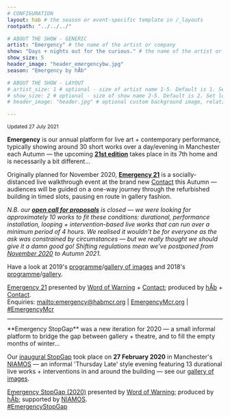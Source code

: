 ```yaml
---
# CONFIGURATION
layout: hab # the season or event-specific template in /_layouts
rootpath: "../../../"

# ABOUT THE SHOW - GENERIC
artist: "Emergency" # the name of the artist or company
show: "Days + nights out for the curious." # the name of the artist or company
show_size: 5
header_image: "header_emergencybw.jpg"   
season: "Emergency by hÅb" 

# ABOUT THE SHOW - LAYOUT
# artist_size: 1 # optional - size of artist name 1-5. Default is 1. Set longer names to lower values
# show_size: 2 # optional - size of show name 2-5. Default is 2. Set longer names to lower values
# header_image: "header.jpg" # optional custom background image, relative to current page

---
```

<small>Updated 27 July 2021</small>        
        
**Emergency** is our annual platform for live art + contemporary performance, typically showing around 30 short works over a day/evening in Manchester each Autumn — the upcoming **[21st edition](/current/2021-emergency)** takes place in its 7th home and is necessarily a bit different…        
        
Originally planned for November 2020, **[Emergency 21](/current/2021-emergency)** is a socially-distanced live walkthrough event at the brand new <a href="http://contactmcr.com" target="_blank">Contact</a> this Autumn — audiences will be guided on a one-way journey through the refurbished building in timed slots, pausing en route in gallery fashion.        
        
*N.B. our <a href="http://emergencymcr.posthaven.com" target="_blank">**open call for proposals**</a> is closed — we were looking for approximately 10 works to fit these conditions: durational, performance installation, looping + intervention-based live works that can run over a minimum period of 4 hours. We realised it wouldn't be for everyone as the ask was constrained by circumstances — but we really thought we should give it a damn good go! Shifting regulations mean we've postponed from [November 2020](/archive/2020-emergency) to Autumn 2021*.       
        
Have a look at 2019's [programme](/archive/2019-emergency)/[gallery of images](/galleries/2019-emergency) and 2018's [programme](/archive/2018-emergency)/[gallery](/galleries/2018-emergency).         
      
[Emergency 21](/current/2021-emergency) presented by [Word of Warning](/) + <a href="http://contactmcr.com" target="_blank">Contact</a>; produced by [hÅb](/hab) + <a href="http://contactmcr.com" target="_blank">Contact</a>.         
Enquiries: <mailto:emergency@habmcr.org> | <a href="http://emergencymcr.org" target="_blank">EmergencyMcr.org</a> | <a href="http://twitter.com/hashtag/EmergencyMcr" target="_blank">#EmergencyMcr</a>

<hr>         
**Emergency StopGap** was a new iteration for 2020 — a small informal platform to bridge the gap between gallery + theatre, and to fill the empty months of winter…         
         
Our [inaugural StopGap](/archive/2020-emergencystopgap) took place on **27 February 2020** in Manchester's <a href="http://www.niamos.space" target="_blank">NIAMOS</a> — an informal 'Thursday Late' style evening featuring 13 durational live works + interventions in and around the building — see our [gallery of images](/galleries/2020-emergencystopgap).        
       
[Emergency StopGap (2020)](/archive/2020-emergencystopgap) presented by [Word of Warning](/); produced by [hÅb](/hab); supported by <a href="http://www.niamos.space" target="_blank">NIAMOS</a>.        
<a href="http://twitter.com/hashtag/EmergencyStopGap" target="_blank">#EmergencyStopGap</a>
